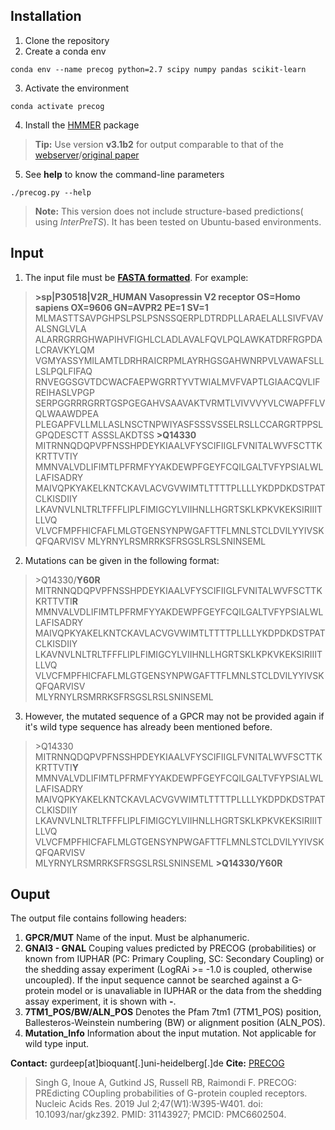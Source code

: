 ## Installation

1. Clone the repository
2. Create a conda env
```
conda env --name precog python=2.7 scipy numpy pandas scikit-learn
```
3. Activate the environment
```
conda activate precog
```
4. Install the [HMMER](http://hmmer.org/download.html) package
>**Tip:** Use version **v3.1b2** for output comparable to that of the [webserver](precog.russelllab.org)/[original paper](https://pubmed.ncbi.nlm.nih.gov/31143927/)

5. See **help** to know the command-line parameters
 ```
./precog.py --help
```

>**Note:** This version does not include structure-based predictions( using *InterPreTS*). It has been tested on Ubuntu-based environments.

## Input
1. The input file must be [**FASTA formatted**](https://en.wikipedia.org/wiki/FASTA_format). For example:
>**\>sp|P30518|V2R_HUMAN Vasopressin V2 receptor OS=Homo sapiens OX=9606 GN=AVPR2 PE=1 SV=1**
MLMASTTSAVPGHPSLPSLPSNSSQERPLDTRDPLLARAELALLSIVFVAVALSNGLVLA
ALARRGRRGHWAPIHVFIGHLCLADLAVALFQVLPQLAWKATDRFRGPDALCRAVKYLQM
VGMYASSYMILAMTLDRHRAICRPMLAYRHGSGAHWNRPVLVAWAFSLLLSLPQLFIFAQ
RNVEGGSGVTDCWACFAEPWGRRTYVTWIALMVFVAPTLGIAACQVLIFREIHASLVPGP
SERPGGRRRGRRTGSPGEGAHVSAAVAKTVRMTLVIVVVYVLCWAPFFLVQLWAAWDPEA
PLEGAPFVLLMLLASLNSCTNPWIYASFSSSVSSELRSLLCCARGRTPPSLGPQDESCTT
ASSSLAKDTSS
>**\>Q14330**
MITRNNQDQPVPFNSSHPDEYKIAALVFYSCIFIIGLFVNITALWVFSCTTKKRTTVTIY
MMNVALVDLIFIMTLPFRMFYYAKDEWPFGEYFCQILGALTVFYPSIALWLLAFISADRY
MAIVQPKYAKELKNTCKAVLACVGVWIMTLTTTTPLLLLYKDPDKDSTPATCLKISDIIY
LKAVNVLNLTRLTFFFLIPLFIMIGCYLVIIHNLLHGRTSKLKPKVKEKSIRIIITLLVQ
VLVCFMPFHICFAFLMLGTGENSYNPWGAFTTFLMNLSTCLDVILYYIVSKQFQARVISV
MLYRNYLRSMRRKSFRSGSLRSLSNINSEML

2. Mutations can be given in the following format:
>\>Q14330/**Y60R**
>MITRNNQDQPVPFNSSHPDEYKIAALVFYSCIFIIGLFVNITALWVFSCTTKKRTTVTI**R**  
MMNVALVDLIFIMTLPFRMFYYAKDEWPFGEYFCQILGALTVFYPSIALWLLAFISADRY  
MAIVQPKYAKELKNTCKAVLACVGVWIMTLTTTTPLLLLYKDPDKDSTPATCLKISDIIY  
LKAVNVLNLTRLTFFFLIPLFIMIGCYLVIIHNLLHGRTSKLKPKVKEKSIRIIITLLVQ  
VLVCFMPFHICFAFLMLGTGENSYNPWGAFTTFLMNLSTCLDVILYYIVSKQFQARVISV  
MLYRNYLRSMRRKSFRSGSLRSLSNINSEML

3. However, the mutated sequence of a GPCR may not be provided again if it's wild type sequence has already been mentioned before.
>\>Q14330
>MITRNNQDQPVPFNSSHPDEYKIAALVFYSCIFIIGLFVNITALWVFSCTTKKRTTVTI**Y**  
MMNVALVDLIFIMTLPFRMFYYAKDEWPFGEYFCQILGALTVFYPSIALWLLAFISADRY  
MAIVQPKYAKELKNTCKAVLACVGVWIMTLTTTTPLLLLYKDPDKDSTPATCLKISDIIY  
LKAVNVLNLTRLTFFFLIPLFIMIGCYLVIIHNLLHGRTSKLKPKVKEKSIRIIITLLVQ  
VLVCFMPFHICFAFLMLGTGENSYNPWGAFTTFLMNLSTCLDVILYYIVSKQFQARVISV  
MLYRNYLRSMRRKSFRSGSLRSLSNINSEML
>**\>Q14330/Y60R**

## Ouput
The output file contains following headers:
1. **GPCR/MUT**
Name of the input. Must be alphanumeric.
2. **GNAI3 - GNAL**
Couping values predicted by PRECOG (probabilities) or known from IUPHAR (PC: Primary Coupling, SC: Secondary Coupling) or the shedding assay experiment (LogRAi >= -1.0 is coupled, otherwise uncoupled). If the input sequence cannot be searched against a G-protein model or is unavaliable in IUPHAR or the data from the shedding assay experiment, it is shown with **-**.
3. **7TM1_POS/BW/ALN_POS**
Denotes the Pfam 7tm1 (7TM1_POS) position, Ballesteros-Weinstein numbering (BW) or alignment position (ALN_POS).
4. **Mutation_Info**
Information about the input mutation. Not applicable for wild type input.

**Contact:** gurdeep[at]bioquant[.]uni-heidelberg[.]de
**Cite:** [PRECOG](https://pubmed.ncbi.nlm.nih.gov/31143927/)
>Singh G, Inoue A, Gutkind JS, Russell RB, Raimondi F. PRECOG: PREdicting COupling probabilities of G-protein coupled receptors. Nucleic Acids Res. 2019 Jul 2;47(W1):W395-W401. doi: 10.1093/nar/gkz392. PMID: 31143927; PMCID: PMC6602504.
